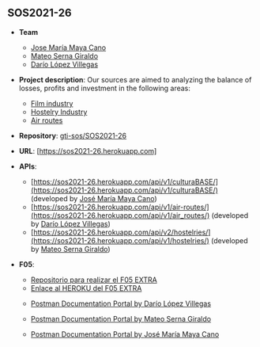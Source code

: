 ## SOS2021-26

- **Team**
  - [Jose María Maya Cano](https://github.com/josemarimaya)
  - [Mateo Serna Giraldo](https://github.com/keffren)
  - [Darío López Villegas](https://github.com/darlopvil)
- **Project description**: Our sources are aimed to analyzing the balance of losses, profits and investment in the following areas: 
    - [Film industry](https://sos2021-26.herokuapp.com/#/culturaBASE)
    - [Hostelry Industry](https://sos2021-26.herokuapp.com/#/hostelries)
    - [Air routes](https://sos2021-26.herokuapp.com/#/airRoutes)
- **Repository**: [gti-sos/SOS2021-26](https://github.com/gti-sos/SOS2021-26)
- **URL**: [https://sos2021-26.herokuapp.com]
-  **APIs**:
    - [https://sos2021-26.herokuapp.com/api/v1/culturaBASE/](https://sos2021-26.herokuapp.com/api/v1/culturaBASE/) (developed by [José María Maya Cano](https://github.com/josemarimaya))
    - [https://sos2021-26.herokuapp.com/api/v1/air-routes/](https://sos2021-26.herokuapp.com/api/v1/air_routes/) (developed by [Darío López Villegas](https://github.com/darlopvil))
    - [https://sos2021-26.herokuapp.com/api/v2/hostelries/](https://sos2021-26.herokuapp.com/api/v1/hostelries/) (developed by [Mateo Serna Giraldo](https://github.com/keffren))

- **F05**:
    - [Repositorio para realizar el F05 EXTRA](https://github.com/gti-sos/SOS2021-26-f05)
    - [Enlace al HEROKU del F05 EXTRA](https://sos2021-26-f05.herokuapp.com/)

    + [Postman Documentation Portal by ](https://documenter.getpostman.com/view/14944672/TzJoE12v) [Darío López Villegas](https://github.com/darlopvil)

    + [Postman Documentation Portal by ](https://documenter.getpostman.com/view/14948205/TzJsfJSz) [Mateo Serna Giraldo](https://github.com/keffren)

    + [Postman Documentation Portal by ](https://documenter.getpostman.com/view/9628248/TzJoDfw1) [José María Maya Cano](https://github.com/josemarimaya)
